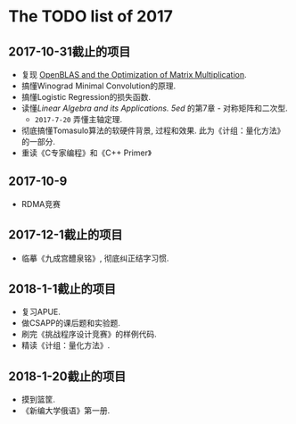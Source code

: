 # The TODO list of 2017

## 2017-10-31截止的项目

* 复现 [OpenBLAS and the Optimization of Matrix Multiplication](https://www.leiphone.com/news/201704/Puevv3ZWxn0heoEv.html).
* 搞懂Winograd Minimal Convolution的原理.
* 搞懂Logistic Regression的损失函数.
* 读懂*Linear Algebra and its Applications. 5ed* 的第7章 - 对称矩阵和二次型. 
  * `2017-7-20` 弄懂主轴定理.
* 彻底搞懂Tomasulo算法的软硬件背景, 过程和效果. 此为《计组：量化方法》的一部分.
* 重读《C专家编程》和《C++ Primer》

## 2017-10-9

* RDMA竞赛

## 2017-12-1截止的项目

* 临摹《九成宫醴泉铭》, 彻底纠正结字习惯.

## 2018-1-1截止的项目

* 复习APUE.
* 做CSAPP的课后题和实验题.
* 刷完《挑战程序设计竞赛》的样例代码.
* 精读《计组：量化方法》.


## 2018-1-20截止的项目

* 摸到篮筐.
* 《新编大学俄语》第一册.

